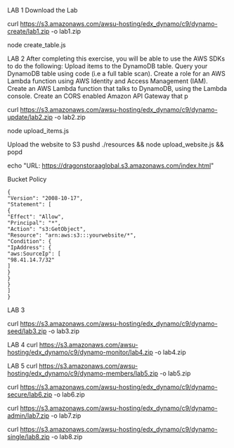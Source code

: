 LAB 1
Download the Lab

curl https://s3.amazonaws.com/awsu-hosting/edx_dynamo/c9/dynamo-create/lab1.zip -o lab1.zip



node create_table.js

LAB 2
After completing this exercise, you will be able to use the AWS SDKs to do the following:
Upload items to the DynamoDB table.
Query your DynamoDB table using code (i.e a full table scan).
Create a role for an AWS Lambda function using AWS Identity and Access Management (IAM).
Create an AWS Lambda function that talks to DynamoDB, using the Lambda console.
Create an CORS enabled Amazon API Gateway that p

curl https://s3.amazonaws.com/awsu-hosting/edx_dynamo/c9/dynamo-update/lab2.zip -o lab2.zip


node upload_items.js


 Upload the website to S3
 pushd ./resources && node upload_website.js && popd


 echo "URL: https://dragonstoraaglobal.s3.amazonaws.com/index.html"


 Bucket Policy
 ```
{
 "Version": "2008-10-17",
 "Statement": [
 {
 "Effect": "Allow",
 "Principal": "*",
 "Action": "s3:GetObject",
 "Resource": "arn:aws:s3:::yourwebsite/*",
 "Condition": {
 "IpAddress": {
 "aws:SourceIp": [
 "98.41.14.7/32"
 ]
 }
 }
 }
 ]
}
 ```



 LAB 3

 curl https://s3.amazonaws.com/awsu-hosting/edx_dynamo/c9/dynamo-seed/lab3.zip -o lab3.zip



LAB 4
curl https://s3.amazonaws.com/awsu-hosting/edx_dynamo/c9/dynamo-monitor/lab4.zip -o lab4.zip


LAB 5
curl https://s3.amazonaws.com/awsu-hosting/edx_dynamo/c9/dynamo-members/lab5.zip -o lab5.zip



curl https://s3.amazonaws.com/awsu-hosting/edx_dynamo/c9/dynamo-secure/lab6.zip -o lab6.zip


curl https://s3.amazonaws.com/awsu-hosting/edx_dynamo/c9/dynamo-admin/lab7.zip -o lab7.zip


curl https://s3.amazonaws.com/awsu-hosting/edx_dynamo/c9/dynamo-single/lab8.zip -o lab8.zip
